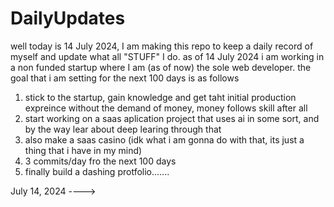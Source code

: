 # DailyUpdates
well today is 14 July 2024, I am making this repo to keep a daily record of myself and update what all "STUFF" I do. 
as of 14 July 2024 i am working in a non funded startup where I am (as of now) the sole web developer.
the goal that i am setting for the next 100 days is as follows
  1) stick to the startup, gain knowledge and get taht initial production expreince without the demand of money, money follows skill after all
  2) start working on a saas aplication project that uses ai in some sort, and by the way lear about deep learing through that
  3) also make a saas casino (idk what i am gonna do with that, its just a thing that i have in my mind)
  4) 3 commits/day fro the next 100 days
  5) finally build a dashing protfolio.......

July 14, 2024 ---->

